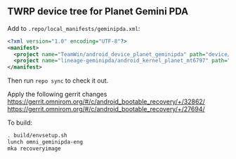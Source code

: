 ## TWRP device tree for Planet Gemini PDA

Add to `.repo/local_manifests/geminipda.xml`:

```xml
<?xml version="1.0" encoding="UTF-8"?>
<manifest>
  <project name="TeamWin/android_device_planet_geminipda" path="device/planet/geminipda" remote="github" revision="android-7.1" />
  <project name="lineage-geminipda/android_kernel_planet_mt6797" path="kernel/planet/mt6797" remote="github" revision="cm-14.1" />
</manifest>
```

Then run `repo sync` to check it out.

Apply the following gerrit changes
https://gerrit.omnirom.org/#/c/android_bootable_recovery/+/32862/
https://gerrit.omnirom.org/#/c/android_bootable_recovery/+/27694/

To build:

```sh
. build/envsetup.sh
lunch omni_geminipda-eng
mka recoveryimage
```

